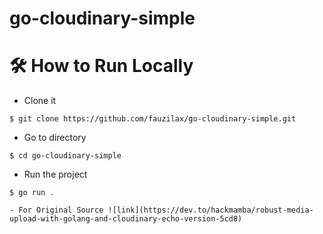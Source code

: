 # go-cloudinary-simple

# 🛠️ How to Run Locally

- Clone it

```
$ git clone https://github.com/fauzilax/go-cloudinary-simple.git
```

- Go to directory

```
$ cd go-cloudinary-simple
```
- Run the project
```
$ go run .

- For Original Source ![link](https://dev.to/hackmamba/robust-media-upload-with-golang-and-cloudinary-echo-version-5cd8)
